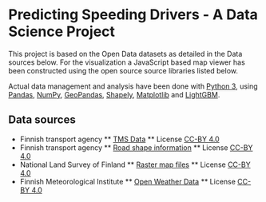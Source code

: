 # Predicting Speeding Drivers - A Data Science Project

This project is based on the Open Data datasets as detailed in the Data sources below. For the visualization a JavaScript based map viewer has been constructed using the open source source libraries listed below.

Actual data management and analysis have been done with [Python 3](https://www.python.org/), using [Pandas](https://pandas.pydata.org/), [NumPy](http://www.numpy.org/), [GeoPandas](http://geopandas.org/), [Shapely](https://github.com/Toblerity/Shapely), [Matplotlib](https://matplotlib.org/) and [LightGBM](https://github.com/Microsoft/LightGBM).

## Data sources

* Finnish transport agency
** [TMS Data](https://www.liikennevirasto.fi/web/en/open-data/materials/tms-data)
** License [CC-BY 4.0](http://creativecommons.org/licenses/by/4.0/)
* Finnish transport agency
** [Road shape information](https://aineistot.liikennevirasto.fi/digiroad/latest/Maakuntajako_DIGIROAD_K_EUREF-FIN/)
** License [CC-BY 4.0](http://creativecommons.org/licenses/by/4.0/)
*  National Land Survey of Finland
** [Raster map files](https://www.maanmittauslaitos.fi/asioi-verkossa/avoimien-aineistojen-tiedostopalvelu)
** License [CC-BY 4.0](http://creativecommons.org/licenses/by/4.0/)
* Finnish Meteorological Institute
** [Open Weather Data](https://en.ilmatieteenlaitos.fi/open-data)
** License [CC-BY 4.0](http://creativecommons.org/licenses/by/4.0/)
